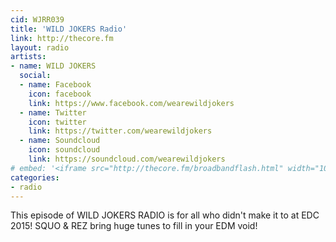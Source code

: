 ```yaml
---
cid: WJRR039
title: 'WILD JOKERS Radio'
link: http://thecore.fm
layout: radio
artists: 
- name: WILD JOKERS
  social:
  - name: Facebook
    icon: facebook
    link: https://www.facebook.com/wearewildjokers
  - name: Twitter
    icon: twitter
    link: https://twitter.com/wearewildjokers
  - name: Soundcloud
    icon: soundcloud
    link: https://soundcloud.com/wearewildjokers
# embed: '<iframe src="http://thecore.fm/broadbandflash.html" width="100%" height="350px"></iframe>'
categories:
- radio
---
```


This episode of WILD JOKERS RADIO is for all who didn't make it to at EDC 2015! SQUO & REZ bring huge tunes to fill in your EDM void!